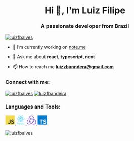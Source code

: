 <h1 align="center">Hi 👋, I'm Luiz Filipe</h1>
<h3 align="center">A passionate developer from Brazil</h3>

<p align="left"> <a href="https://twitter.com/luizfbalves" target="blank"><img src="https://img.shields.io/twitter/follow/luizfbalves?logo=twitter&style=for-the-badge" alt="luizfbalves" /></a> </p>

- 🔭 I’m currently working on [note.me](https://github.com/luizfbalves/noteme)

- 💬 Ask me about **react, typescript, next**

- 📫 How to reach me **luizzbanndera@gmail.com**

<h3 align="left">Connect with me:</h3>
<p align="left">
<a href="https://twitter.com/luizfbalves" target="blank"><img align="center" src="https://raw.githubusercontent.com/rahuldkjain/github-profile-readme-generator/master/src/images/icons/Social/twitter.svg" alt="luizfbalves" height="30" width="30" /></a>
<a href="https://linkedin.com/in/luizfbandeira" target="blank"><img align="center" src="https://raw.ithubusercontent.com/rahuldkjain/github-profile-readme-generator/master/src/images/icons/Social/linked-in-alt.svg" alt="luizfbandeira" height="30" width="30" /></a>
</p>

<h3 align="left">Languages and Tools:</h3>
<p align="left"> <a href="https://developer.mozilla.org/en-US/docs/Web/JavaScript" target="_blank" rel="noreferrer"> <img src="https://raw.githubusercontent.com/devicons/devicon/master/icons/javascript/javascript-original.svg" alt="javascript" width="30" height="30"/> </a> <a href="https://reactjs.org/" target="_blank" rel="noreferrer"> <img src="https://raw.githubusercontent.com/devicons/devicon/master/icons/react/react-original-wordmark.svg" alt="react" width="30" height="30"/> </a> <a href="https://redux.js.org" target="_blank" rel="noreferrer"> <img src="https://raw.githubusercontent.com/devicons/devicon/master/icons/redux/redux-original.svg" alt="redux" width="30" height="30"/> </a> <a href="https://www.typescriptlang.org/" target="_blank" rel="noreferrer"> <img src="https://raw.githubusercontent.com/devicons/devicon/master/icons/typescript/typescript-original.svg" alt="typescript" width="30" height="30"/> </a> </p>

<p><img align="center" src="https://github-readme-stats.vercel.app/api/top-langs?username=luizfbalves&show_icons=true&locale=en&layout=compact" alt="luizfbalves" /></p>
